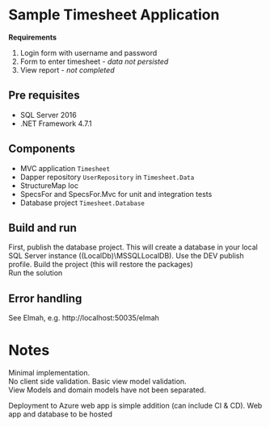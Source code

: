 # Sample Timesheet Application

__Requirements__

1. Login form with username and password
2. Form to enter timesheet - *data not persisted*
3. View report - *not completed*

## Pre requisites

* SQL Server 2016
* .NET Framework 4.7.1

## Components

* MVC application `Timesheet`
* Dapper repository `UserRepository` in `Timesheet.Data`
* StructureMap Ioc
* SpecsFor and SpecsFor.Mvc for unit and integration tests
* Database project `Timesheet.Database`
## Build and run

First, publish the database project. This will create a database in your local SQL Server instance  ((LocalDb)\MSSQLLocalDB). Use the DEV publish profile.
Build the project (this will restore the packages)  
Run the solution

## Error handling
See Elmah, e.g. http://localhost:50035/elmah

# Notes
Minimal implementation.  
No client side validation. Basic view model validation.  
View Models and domain models have not been separated.  

Deployment to Azure web app is simple addition (can include CI & CD). Web app and database to be hosted

